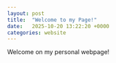 ```yaml
---
layout: post
title:  "Welcome to my Page!"
date:   2025-10-20 13:22:20 +0000
categories: website
---
```

Welcome on my personal webpage!


